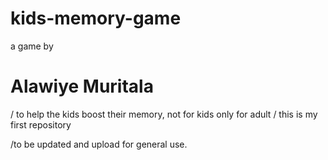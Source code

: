 # kids-memory-game 
a game by 
# Alawiye Muritala
/ to help the kids boost their memory, not for kids only for adult
/ this is my first repository


/to be updated and upload for general use.
